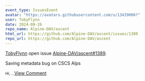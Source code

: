 ```yaml
---
event_type: IssuesEvent
avatar: "https://avatars.githubusercontent.com/u/13439006?"
user: TobyFlynn
date: 2024-09-26
repo_name: Alpine-DAV/ascent
html_url: https://github.com/Alpine-DAV/ascent/issues/1389
repo_url: https://github.com/Alpine-DAV/ascent
---
```


<a href='https://github.com/TobyFlynn' target='_blank'>TobyFlynn</a> open issue <a href='https://github.com/Alpine-DAV/ascent/issues/1389' target='_blank'>Alpine-DAV/ascent#1389</a>.

<p>Saving metadata bug on CSCS Alps</p><small>Hi,...</small><a href='https://github.com/Alpine-DAV/ascent/issues/1389' target='_blank'>View Comment</a>